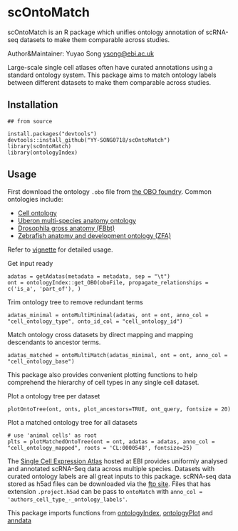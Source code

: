 # scOntoMatch
scOntoMatch is an R package which unifies ontology annotation of scRNA-seq datasets to make them comparable across studies.


Author&Maintainer: Yuyao Song <ysong@ebi.ac.uk>

Large-scale single cell atlases often have curated annotations using a standard ontology system. 
This package aims to match ontology labels between different datasets to make them comparable across studies. 

## Installation

```
## from source

install.packages("devtools")
devtools::install_github("YY-SONG0718/scOntoMatch")
library(scOntoMatch)
library(ontologyIndex)
```

## Usage
First download the ontology `.obo` file from [the OBO foundry](https://obofoundry.org/). Common ontologies include:

  -  [Cell ontology](https://obofoundry.org/ontology/cl.html)
  -  [Uberon multi-species anatomy ontology](https://obofoundry.org/ontology/uberon.html) 
  -  [Drosophila gross anatomy (FBbt)](https://obofoundry.org/ontology/fbbt.html)
  -  [Zebrafish anatomy and development ontology (ZFA)](https://obofoundry.org/ontology/zfa.html)

Refer to [vignette](https://github.com/YY-SONG0718/scOntoMatch/blob/main/vignettes/scOntoMatch_vignette.Rmd) for detailed usage.

Get input ready
```
adatas = getAdatas(metadata = metadata, sep = "\t")
ont = ontologyIndex::get_OBO(oboFile, propagate_relationships = c('is_a', 'part_of'), )
```

Trim ontology tree to remove redundant terms

```
adatas_minimal = ontoMultiMinimal(adatas, ont = ont, anno_col = "cell_ontology_type", onto_id_col = "cell_ontology_id")
```

Match ontology cross datasets by direct mapping and mapping descendants to ancestor terms. 

```
adatas_matched = ontoMultiMatch(adatas_minimal, ont = ont, anno_col = "cell_ontology_base")
```


This package also provides convenient plotting functions to help comprehend the hierarchy of cell types in any single cell dataset. 

Plot a ontology tree per dataset
```
plotOntoTree(ont, onts, plot_ancestors=TRUE, ont_query, fontsize = 20)
```
Plot a matched ontology tree for all datasets

```
# use 'animal cells' as root
plts = plotMatchedOntoTree(ont = ont, adatas = adatas, anno_col = "cell_ontology_mapped", roots = 'CL:0000548', fontsize=25)
```                                 

The [Single Cell Expression Atlas](https://www.ebi.ac.uk/gxa/sc/home) hosted at EBI provides uniformly analysed and annotated scRNA-Seq data across multiple species. 
Datasets with curated ontology labels are all great inputs to this package. scRNA-seq data stored as h5ad files can be downloaded via the [ftp site](http://ftp.ebi.ac.uk/pub/databases/microarray/data/atlas/sc_experiments/). 
Files that has extension `.project.h5ad` can be pass to `ontoMatch` with `anno_col = 'authors_cell_type_-_ontology_labels'`. 


This package imports functions from [ontologyIndex](https://CRAN.R-project.org/package=ontologyIndex), [ontologyPlot](https://CRAN.R-project.org/package=ontologyPlot) and 
[anndata](https://CRAN.R-project.org/package=anndata)
